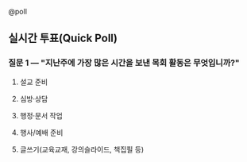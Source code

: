 @poll

## 실시간 투표(Quick Poll)

### 질문 1 — "지난주에 가장 많은 시간을 보낸 목회 활동은 무엇입니까?"

1. 설교 준비

2. 심방·상담

3. 행정·문서 작업

4. 행사/예배 준비

5. 글쓰기(교육교재, 강의슬라이드, 책집필 등)
